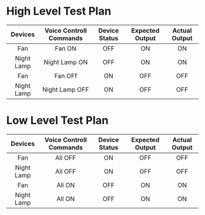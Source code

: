 # High Level Test Plan

|Devices|Voice Controll Commands|Device Status|Expected Output|Actual Output|
|:----:|:------:|:-----:|:-----:|:---:|
|Fan|Fan ON|OFF|ON|ON|
|Night Lamp|Night Lamp ON|OFF|ON|ON|
|Fan|Fan OFf|ON|OFF|OFF|
|Night Lamp|Night Lamp OFF|ON|OFF|OFF|

# Low Level Test Plan

|Devices|Voice Controll Commands|Device Status|Expected Output|Actual Output|
|:----:|:---:|:-----:|:----:|:-----:|
|Fan|All OFF|ON|OFF|OFF|
|Night Lamp|All OFF|ON|OFF|OFF|
|Fan|All ON|OFF|ON|ON|
|Night Lamp|All ON|OFF|ON|ON|

